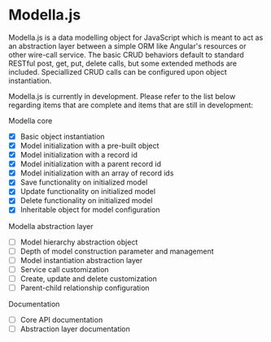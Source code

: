 Modella.js
==========

Modella.js is a data modelling object for JavaScript which is meant to act as an abstraction layer between
a simple ORM like Angular's resources or other wire-call service.  The basic CRUD behaviors default to standard
RESTful post, get, put, delete calls, but some extended methods are included.  Speciallized CRUD calls can be configured
upon object instantiation.

Modella.js is currently in development. Please refer to the list below regarding items that are complete and items
that are still in development:

Modella core

- [X] Basic object instantiation
- [X] Model initialization with a pre-built object
- [X] Model initialization with a record id
- [X] Model initialization with a parent record id
- [X] Model initialization with an array of record ids
- [X] Save functionality on initialized model
- [X] Update functionality on initialized model
- [X] Delete functionality on initialized model
- [X] Inheritable object for model configuration

Modella abstraction layer

- [ ] Model hierarchy abstraction object
- [ ] Depth of model construction parameter and management
- [ ] Model instantiation abstraction layer
- [ ] Service call customization
- [ ] Create, update and delete customization
- [ ] Parent-child relationship configuration

Documentation

- [ ] Core API documentation
- [ ] Abstraction layer documentation